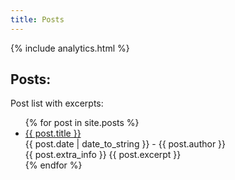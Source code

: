 ```yaml
---
title: Posts 
---
```


{% include analytics.html %}

<link rel="shortcut icon" type="image/x-icon" href="favicon.ico">
<link rel="icon" type="image/x-icon" href="favicon.ico">

## Posts:

Post list with excerpts:

<ul>
  {% for post in site.posts %}
    <li>
      <a href="{{ post.url }}">{{ post.title }}</a><br>
      {{ post.date | date_to_string }} - {{ post.author }} <br>
      {{ post.extra_info }}
      {{ post.excerpt }}
    </li>
  {% endfor %}
</ul>